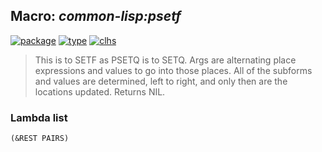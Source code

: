 ## Macro: ***common-lisp:psetf***
[![package](https://img.shields.io/badge/Package-COMMON--LISP-5f9ea0.svg?style=social&colorA=999999)](../) [![type](https://img.shields.io/badge/Type-Macro-5f9ea0.svg?style=social&colorA=999999)](../#macro) [![clhs](https://img.shields.io/badge/CLHS-PSETF-5f9ea0.svg?style=social&colorA=999999)](http://www.lispworks.com/documentation/HyperSpec/Body/m_setf_.htm) 

> This is to SETF as PSETQ is to SETQ. Args are alternating place
> expressions and values to go into those places. All of the subforms and
> values are determined, left to right, and only then are the locations
> updated. Returns NIL.

### Lambda list
```
(&REST PAIRS)
```
